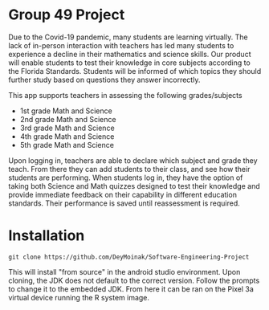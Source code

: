 # Group 49 Project

Due to the Covid-19 pandemic, many students are learning virtually. The lack of in-person interaction with teachers has led many students to experience a decline in their mathematics and science skills. Our product will enable students to test their knowledge in core subjects according to the Florida Standards. Students will be informed of which topics they should further study based on questions they answer incorrectly.

This app supports teachers in assessing the following grades/subjects
- 1st grade Math and Science
- 2nd grade Math and Science
- 3rd grade Math and Science
- 4th grade Math and Science
- 5th grade Math and Science

Upon logging in, teachers are able to declare which subject and grade they teach. From there they can add students to their class, and see how their students are performing. 
When students log in, they have the option of taking both Science and Math quizzes designed to test their knowledge and provide immediate feedback on their capability in different education standards. Their performance is saved until reassessment is required. 

# Installation

`git clone https://github.com/DeyMoinak/Software-Engineering-Project`

This will install "from source" in the android studio environment. Upon cloning, the JDK does not default to the correct version. Follow the prompts to change it to the embedded JDK. From here it can be ran on the Pixel 3a virtual device running the R system image. 
